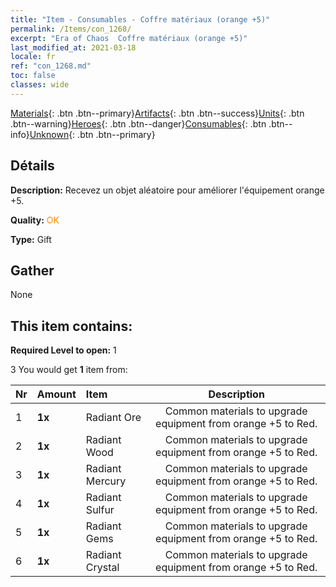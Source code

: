 ```yaml
---
title: "Item - Consumables - Coffre matériaux (orange +5)"
permalink: /Items/con_1268/
excerpt: "Era of Chaos  Coffre matériaux (orange +5)"
last_modified_at: 2021-03-18
locale: fr
ref: "con_1268.md"
toc: false
classes: wide
---
```

 [Materials](/fr/Items/){: .btn .btn--primary}[Artifacts](/fr/Items/Artifacts/){: .btn .btn--success}[Units](/fr/Items/Units/){: .btn .btn--warning}[Heroes](/fr/Items/Heroes/){: .btn .btn--danger}[Consumables](/fr/Items/Consumables/){: .btn .btn--info}[Unknown](/fr/Items/Unknown/){: .btn .btn--primary}

## Détails
 **Description:** Recevez un objet aléatoire pour améliorer l'équipement orange +5.

 **Quality:** <span style="color: #FF8C00">OK</span>

 **Type:** Gift

## Gather

  None

## This item contains:

 **Required Level to open:** 1

 3 You would get **1** item  from:

  | Nr | Amount |     Item    | Description |
  |:---|:-------|:------------|:-----------:|
  | 1 |  **1x** | Radiant Ore | Common materials to upgrade equipment from orange +5 to Red.  | 
  | 2 |  **1x** | Radiant Wood | Common materials to upgrade equipment from orange +5 to Red.  | 
  | 3 |  **1x** | Radiant Mercury | Common materials to upgrade equipment from orange +5 to Red.  | 
  | 4 |  **1x** | Radiant Sulfur | Common materials to upgrade equipment from orange +5 to Red.  | 
  | 5 |  **1x** | Radiant Gems | Common materials to upgrade equipment from orange +5 to Red.  | 
  | 6 |  **1x** | Radiant Crystal | Common materials to upgrade equipment from orange +5 to Red.  | 
